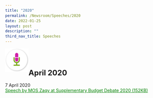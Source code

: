 ```yaml
---
title: "2020"
permalink: /Newsroom/Speeches/2020
date: 2022-01-25
layout: post
description: ""
third_nav_title: Speeches
---
```


<img class="MicIcon" src="/images/icons/ico_speeches.png" align="left"><br><br><br>


<font size="+2"><b>April 2020</b></font><br><br>
7 April 2020<br>
<a class="hyperlink" href="/files/pdf-speeches/2020/april/Speech%20by%20MOS%20Zaqy%20at%20Supplementary%20Budget%20Debate%202020.pdf">Speech by MOS Zaqy at Supplementary Budget Debate 2020 (152KB)</a>


<style>
img.MicIcon {
  height: 15%;
  width: 15%;
}
a.hyperlink {
	color:green;
	}
</style>